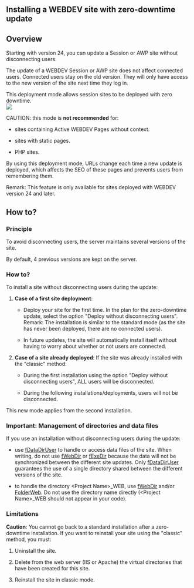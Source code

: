 
## Installing a WEBDEV site with zero-downtime update
			

<a name="NOTE1"></a>
<a name="NOTE1_1"></a>


## Overview
<a name="overview_ELTTEXTE000141"></a>
Starting with version 24, you can update a Session or AWP site without disconnecting users.

The update of a WEBDEV Session or AWP site does not affect connected users. Connected users stay on the old version. They will only have access to the new version of the site next time they log in. 

This deployment mode allows session sites to be deployed with zero downtime. 
<br>![](https://doc.pcsoft.fr/en-US/images/image.awp?langid=3&name=D%E9ploiement_sans_deconnexion%20-%20HC%20N%B0002.gif)


CAUTION: this mode is **not recommended** for: 

- sites containing Active WEBDEV Pages without context.

- sites with static pages. 

- PHP sites. 


By using this deployment mode, URLs change each time a new update is deployed, which affects the SEO of these pages and prevents users from remembering them. 

Remark: This feature is only available for sites deployed with WEBDEV version 24 and later. 

<a name="NOTE2"></a>
<a name="NOTE2_1"></a>


## How to?
<a name="how_ELTTEXTE000165"></a>


### Principle
<a name="principle_ELTPARAGRAPHE000033"></a>

To avoid disconnecting users, the server maintains several versions of the site. 

By default, 4 previous versions are kept on the server. 




### How to?
<a name="how_ELTPARAGRAPHE000041"></a>

To install a site without disconnecting users during the update: 

1. **Case of a first site deployment**: 

	- Deploy your site for the first time. 
			In the plan for the zero-downtime update, select the option "Deploy without disconnecting users". 
			Remark: The installation is similar to the standard mode (as the site has never been deployed, there are no connected users).

	- In future updates, the site will automatically install itself without having to worry about whether or not users are connected.




2. **Case of a site already deployed**: If the site was already installed with the "classic" method: 

	- During the first installation using the option "Deploy without disconnecting users", ALL users will be disconnected. 

	- During the following installations/deployments, users will not be disconnected. 


This new mode applies from the second installation.







### Important: Management of directories and data files
<a name="important_management_directories_and_data_files_ELTPARAGRAPHE000061"></a>

If you use an installation without disconnecting users during the update: 

- use [fDataDirUser](../WDLang1/3036071.md) to handle or access data files of the site. When writing, do not use [fWebDir](../WDLang1/3036052.md) or [fExeDir](../WDLang1/3036049.md) because the data will not be synchronized between the different site updates. Only [fDataDirUser](../WDLang1/3036071.md) guarantees the use of a single directory shared between the different versions of the site. 

- to handle the directory &lt;Project Name&gt;_WEB, use [fWebDir](../WDLang1/3036052.md) and/or [FolderWeb](../WDLang2/3012015.md). Do not use the directory name directly (&lt;Project Name&gt;_WEB should not appear in your code). 







### Limitations
<a name="limitations_ELTPARAGRAPHE000088"></a>

**Caution**: You cannot go back to a standard installation after a zero-downtime installation. If you want to reinstall your site using the "classic" method, you must: 

1. Uninstall the site.

2. Delete from the web server (IIS or Apache) the virtual directories that have been created for this site.

3. Reinstall the site in classic mode.





